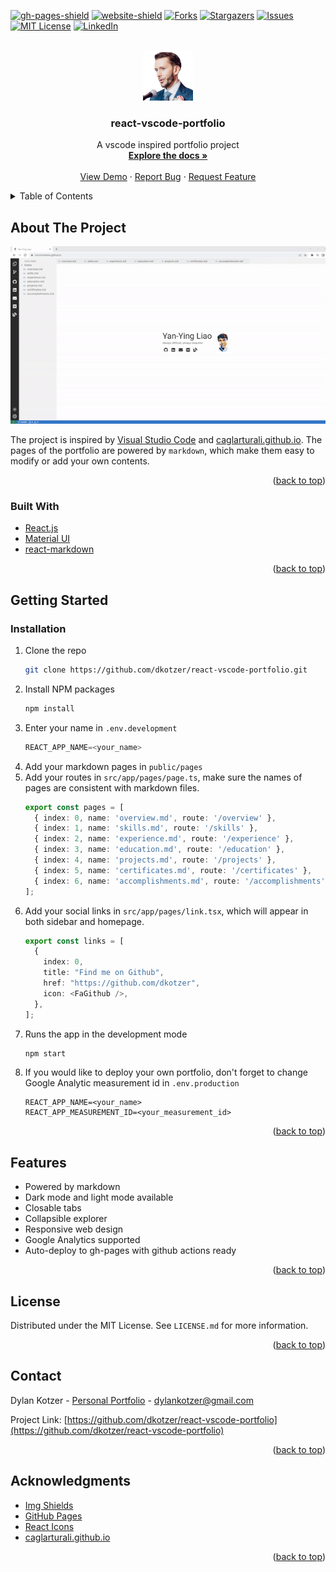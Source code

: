 <div id="top"></div>

<!-- PROJECT SHIELDS -->
[![gh-pages-shield]][gh-pages-url]
[![website-shield]][website-url]
[![Forks][forks-shield]][forks-url]
[![Stargazers][stars-shield]][stars-url]
[![Issues][issues-shield]][issues-url]
[![MIT License][license-shield]][license-url]
[![LinkedIn][linkedin-shield]][linkedin-url]



<!-- PROJECT LOGO -->
<br />
<div align="center">
  <a href="https://github.com/dkotzer/react-vscode-portfolio">
    <img src="./src/static/favicon.png" alt="Logo" width="80" >
  </a>

<h3 align="center">react-vscode-portfolio</h3>

  <p align="center">
    A vscode inspired portfolio project
    <br />
    <a href="https://github.com/dylank/react-vscode-portfolio/blob/main/README.md"><strong>Explore the docs »</strong></a>
    <br />
    <br />
    <a href="https://dylankotzer.com/">View Demo</a>
    ·
    <a href="https://github.com/dkotzer/react-vscode-portfolio/issues">Report Bug</a>
    ·
    <a href="https://github.com/dkotzer/react-vscode-portfolio/issues">Request Feature</a>
  </p>
</div>



<!-- TABLE OF CONTENTS -->
<details>
  <summary>Table of Contents</summary>
  <ol>
    <li>
      <a href="#about-the-project">About The Project</a>
      <ul>
        <li><a href="#built-with">Built With</a></li>
      </ul>
    </li>
    <li>
      <a href="#getting-started">Getting Started</a>
      <ul>
        <li><a href="#prerequisites">Prerequisites</a></li>
        <li><a href="#installation">Installation</a></li>
      </ul>
    </li>
    <li><a href="#features">Features</a></li>        
    <li><a href="#license">License</a></li>
    <li><a href="#contact">Contact</a></li>
    <li><a href="#acknowledgments">Acknowledgments</a></li>
  </ol>
</details>



<!-- ABOUT THE PROJECT -->
## About The Project

[![Product Name Screen Shot][product-screenshot]](https://dkotzer.github.io/)

The project is inspired by [Visual Studio Code](https://github.com/microsoft/vscode) and [caglarturali.github.io](https://github.com/caglarturali/caglarturali.github.io). The pages of the portfolio are powered by `markdown`, which make them easy to modify or add your own contents.

<p align="right">(<a href="#top">back to top</a>)</p>

### Built With

* [React.js](https://reactjs.org/)
* [Material UI](https://github.com/mui/material-ui)
* [react-markdown](https://github.com/remarkjs/react-markdown)

<p align="right">(<a href="#top">back to top</a>)</p>


<!-- GETTING STARTED -->
## Getting Started

### Installation

1. Clone the repo
   ```sh
   git clone https://github.com/dkotzer/react-vscode-portfolio.git
   ```
2. Install NPM packages
   ```sh
   npm install
   ```
3. Enter your name in `.env.development`
   ```js
   REACT_APP_NAME=<your_name>
   ```
4. Add your markdown pages in `public/pages`
5. Add your routes in `src/app/pages/page.ts`, make sure the names of pages are consistent with markdown files.
    ```ts
    export const pages = [
      { index: 0, name: 'overview.md', route: '/overview' },
      { index: 1, name: 'skills.md', route: '/skills' },
      { index: 2, name: 'experience.md', route: '/experience' },
      { index: 3, name: 'education.md', route: '/education' },
      { index: 4, name: 'projects.md', route: '/projects' },  
      { index: 5, name: 'certificates.md', route: '/certificates' },
      { index: 6, name: 'accomplishments.md', route: '/accomplishments' },
    ];
    ```
6. Add your social links in `src/app/pages/link.tsx`, which will appear in both sidebar and homepage.
    ```ts
    export const links = [
      {
        index: 0,
        title: "Find me on Github",
        href: "https://github.com/dkotzer",
        icon: <FaGithub />,
      },
    ];
    ```
7. Runs the app in the development mode
   ```sh
   npm start
   ```
8. If you would like to deploy your own portfolio, don't forget to change Google Analytic measurement id in `.env.production`
   ```
   REACT_APP_NAME=<your_name>
   REACT_APP_MEASUREMENT_ID=<your_measurement_id>
   ```

<p align="right">(<a href="#top">back to top</a>)</p>

<!-- USAGE EXAMPLES -->
## Features

- Powered by markdown
- Dark mode and light mode available
- Closable tabs
- Collapsible explorer
- Responsive web design
- Google Analytics supported
- Auto-deploy to gh-pages with github actions ready

<p align="right">(<a href="#top">back to top</a>)</p>

<!-- LICENSE -->
## License

Distributed under the MIT License. See `LICENSE.md` for more information.

<p align="right">(<a href="#top">back to top</a>)</p>



<!-- CONTACT -->
## Contact

Dylan Kotzer - [Personal Portfolio](https://dkotzer.github.io/) - dylankotzer@gmail.com

Project Link: [https://github.com/dkotzer/react-vscode-portfolio](https://github.com/dkotzer/react-vscode-portfolio)

<p align="right">(<a href="#top">back to top</a>)</p>



<!-- ACKNOWLEDGMENTS -->
## Acknowledgments

* [Img Shields](https://shields.io)
* [GitHub Pages](https://pages.github.com)
* [React Icons](https://react-icons.github.io/react-icons/search)
* [caglarturali.github.io](https://github.com/caglarturali/caglarturali.github.io)

<p align="right">(<a href="#top">back to top</a>)</p>

<!-- MARKDOWN LINKS & IMAGES -->
<!-- https://www.markdownguide.org/basic-syntax/#reference-style-links -->
[forks-shield]: https://img.shields.io/github/forks/dkotzer/react-vscode-portfolio
[forks-url]: https://github.com/dkotzer/react-vscode-portfolio/network/members
[stars-shield]: https://img.shields.io/github/stars/dkotzer/react-vscode-portfolio
[stars-url]: https://github.com/dkotzer/react-vscode-portfolio/stargazers
[issues-shield]: https://img.shields.io/github/issues/dkotzer/react-vscode-portfolio
[issues-url]: https://github.com/dkotzer/react-vscode-portfolio/issues
[license-shield]: https://img.shields.io/github/license/dkotzer/react-vscode-portfolio
[license-url]: https://github.com/dkotzer/react-vscode-portfolio/blob/master/LICENSE.md
[linkedin-shield]: https://img.shields.io/badge/-LinkedIn-black.svg?style=flat&logo=linkedin&colorB=555
[linkedin-url]: https://www.linkedin.com/in/dylan-kotzer-3a5421190/
[product-screenshot]: ./src/static/screenshot.gif
[gh-pages-shield]: https://img.shields.io/github/deployments/dkotzer/dkotzer.github.io/github-pages
[gh-pages-url]: https://github.com/dkotzer/dkotzer.github.io/deployments
[website-shield]:https://img.shields.io/website?url=https%3A%2F%2Fdkotzer.github.io%2F
[website-url]: https://dkotzer.github.io/